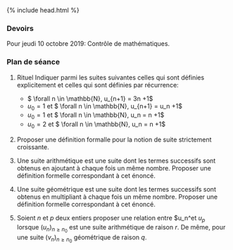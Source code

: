 {% include head.html %}

### Devoirs

Pour jeudi 10 octobre 2019: Contrôle de mathématiques.

### Plan de séance

1. Rituel Indiquer parmi les suites suivantes celles qui sont définies explicitement et celles qui sont définies par récurrence:
    * $ \forall n \in \mathbb{N}, u_{n+1} = 3n +1$
    * $u_0 = 1$ et $ \forall n \in \mathbb{N}, u_{n+1} = u_n +1$
    * $u_0 = 1$ et $ \forall n \in \mathbb{N}, u_n = n +1$
    * $u_0 = 2$ et $ \forall n \in \mathbb{N}, u_n = n +1$
        
1. Proposer une définition formalle pour la notion de suite strictement croissante.

1. Une suite arithmétique est une suite dont les termes successifs sont obtenus en ajoutant à chaque fois un même nombre. Proposer une définition formelle correspondant à cet énoncé.

1. Une suite géométrique est une suite dont les termes successifs sont obtenus en multipliant à chaque fois un même nombre. Proposer une définition formelle correspondant à cet énoncé.

1. Soient $n$ et $p$ deux entiers proposer une relation entre $u_n^et $u_p$ lorsque $(u_n)_{n \geq n_0}$ est une suite arithmétique de raison $r$. De même, pour une suite $(v_n)_{n \geq n_0}$ géométrique de raison $q$.
